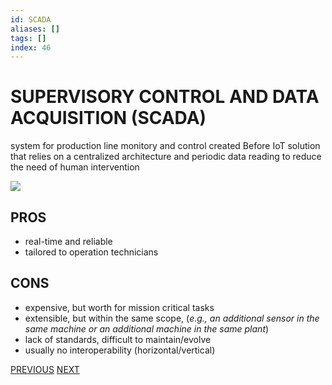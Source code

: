 ```yaml
---
id: SCADA
aliases: []
tags: []
index: 46
---
```


# SUPERVISORY CONTROL AND DATA ACQUISITION (SCADA)

system for production line monitory and control created Before IoT solution that relies on a centralized architecture and periodic data reading to reduce the need of human intervention

![](mobile_systems/Pasted%20image%2020240611151503.png)

## PROS

- real-time and reliable
- tailored to operation technicians

## CONS

- expensive, but worth for mission critical tasks
- extensible, but within the same scope, (*e.g., an additional sensor in the same machine or an additional machine in the same plant*)
- lack of standards, difficult to maintain/evolve
- usually no interoperability (horizontal/vertical)

[PREVIOUS](pages/IoT/IOT.md) [NEXT](mobile_systems/IoT/IOT_PLATFORMS.md)
